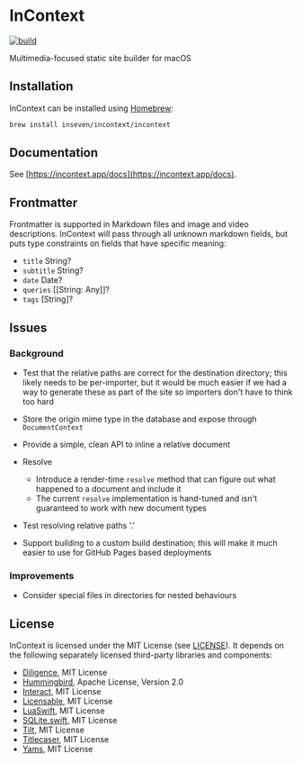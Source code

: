 # InContext

[![build](https://github.com/inseven/incontext/actions/workflows/build.yaml/badge.svg)](https://github.com/inseven/incontext/actions/workflows/build.yaml)

Multimedia-focused static site builder for macOS

## Installation

InContext can be installed using [Homebrew](https://brew.sh):

```bash
brew install inseven/incontext/incontext
```

## Documentation

See [https://incontext.app/docs](https://incontext.app/docs).

## Frontmatter

Frontmatter is supported in Markdown files and image and video descriptions. InContext will pass through all unknown markdown fields, but puts type constraints on fields that have specific meaning:

- `title` String?
- `subtitle` String?
- `date` Date?
- `queries` [[String: Any]]?
- `tags` [String]?

## Issues

### Background

- Test that the relative paths are correct for the destination directory; this likely needs to be per-importer, but it would be much easier if we had a way to generate these as part of the site so importers don't have to think too hard
- Store the origin mime type in the database and expose through `DocumentContext`
- Provide a simple, clean API to inline a relative document
- Resolve
  - Introduce a render-time `resolve` method that can figure out what happened to a document and include it
  - The current `resolve` implementation is hand-tuned and isn't guaranteed to work with new document types

- Test resolving relative paths '.'
- Support building to a custom build destination; this will make it much easier to use for GitHub Pages based deployments

### Improvements

- Consider special files in directories for nested behaviours

## License

InContext is licensed under the MIT License (see [LICENSE](https://github.com/inseven/thoughts/blob/main/LICENSE)). It depends on the following separately licensed third-party libraries and components:

- [Diligence](https://github.com/inseven/diligence), MIT License
- [Hummingbird](https://github.com/hummingbird-project/hummingbird), Apache License, Version 2.0
- [Interact](https://github.com/inseven/interact), MIT License
- [Licensable](https://github.com/inseven/licensable), MIT License
- [LuaSwift](https://github.com/tomsci/LuaSwift), MIT License
- [SQLite.swift](https://github.com/stephencelis/SQLite.swift), MIT License
- [Tilt](https://github.com/tomsci/tomscis-lua-templater), MIT License
- [Titlecaser](https://github.com/jwells89/Titlecaser), MIT License
- [Yams](https://github.com/jpsim/Yams), MIT License
